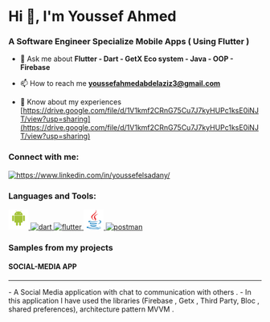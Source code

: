 <h1 align="start">Hi 👋, I'm Youssef Ahmed</h1>
<h3 align="start">A Software Engineer Specialize Mobile Apps ( Using Flutter )</h3>

- 💬 Ask me about **Flutter - Dart - GetX Eco system - Java - OOP - Firebase**

- 📫 How to reach me **youssefahmedabdelaziz3@gmail.com**

- 📄 Know about my experiences [https://drive.google.com/file/d/1V1kmf2CRnG75Cu7J7kyHUPc1ksE0iNJT/view?usp=sharing](https://drive.google.com/file/d/1V1kmf2CRnG75Cu7J7kyHUPc1ksE0iNJT/view?usp=sharing)

<h3 align="left">Connect with me:</h3>
<p align="left">
<a href="https://www.linkedin.com/in/youssefelsadany/" target="blank"><img align="center" src="https://raw.githubusercontent.com/rahuldkjain/github-profile-readme-generator/master/src/images/icons/Social/linked-in-alt.svg" alt="https://www.linkedin.com/in/youssefelsadany/" height="30" width="40" /></a>
</p>

<h3 align="left">Languages and Tools:</h3>
<p align="left"> <a href="https://developer.android.com" target="_blank" rel="noreferrer"> <img src="https://raw.githubusercontent.com/devicons/devicon/master/icons/android/android-original-wordmark.svg" alt="android" width="40" height="40"/> </a> <a href="https://dart.dev" target="_blank" rel="noreferrer"> <img src="https://www.vectorlogo.zone/logos/dartlang/dartlang-icon.svg" alt="dart" width="40" height="40"/> </a> <a href="https://flutter.dev" target="_blank" rel="noreferrer"> <img src="https://www.vectorlogo.zone/logos/flutterio/flutterio-icon.svg" alt="flutter" width="40" height="40"/> </a> <a href="https://www.java.com" target="_blank" rel="noreferrer"> <img src="https://raw.githubusercontent.com/devicons/devicon/master/icons/java/java-original.svg" alt="java" width="40" height="40"/> </a> <a href="https://postman.com" target="_blank" rel="noreferrer"> <img src="https://www.vectorlogo.zone/logos/getpostman/getpostman-icon.svg" alt="postman" width="40" height="40"/> </a> </p>

<h3 align="left">Samples from my projects</h3>

<h4 align="left">SOCIAL-MEDIA APP</h4>
<hr>
- A Social Media application with chat to communication with others .
- In this application I have used the libraries (Firebase , Getx , Third Party, Bloc ,
shared preferences), architecture pattern MVVM .

